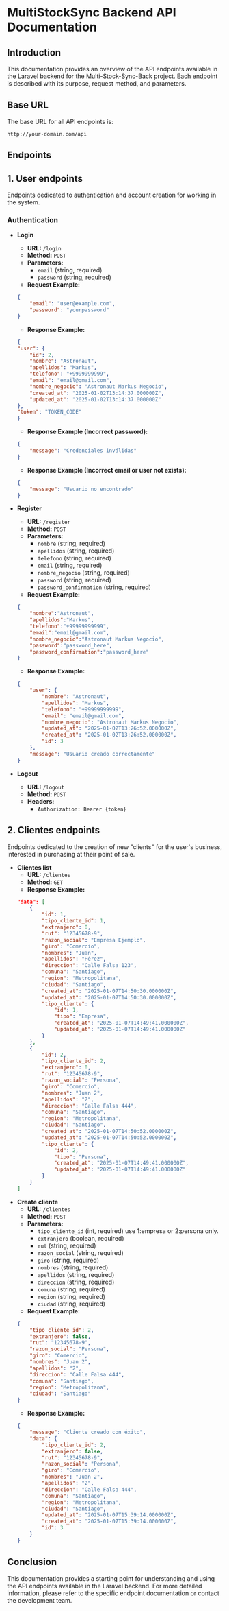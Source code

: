# MultiStockSync Backend API Documentation

## Introduction
This documentation provides an overview of the API endpoints available in the Laravel backend for the Multi-Stock-Sync-Back project. Each endpoint is described with its purpose, request method, and parameters.

## Base URL
The base URL for all API endpoints is:

```
http://your-domain.com/api
```

## Endpoints

## 1. User endpoints

Endpoints dedicated to authentication and account creation for working in the system.

### Authentication
- **Login**
    - **URL:** `/login`
    - **Method:** `POST`
    - **Parameters:**
        - `email` (string, required)
        - `password` (string, required)
    - **Request Example:**
    ```json
    {
        "email": "user@example.com",
        "password": "yourpassword"
    }
    ```
    - **Response Example:**
    ```json
    {
    "user": {
        "id": 2,
        "nombre": "Astronaut",
        "apellidos": "Markus",
        "telefono": "+9999999999",
        "email": "email@gmail.com",
        "nombre_negocio": "Astronaut Markus Negocio",
        "created_at": "2025-01-02T13:14:37.000000Z",
        "updated_at": "2025-01-02T13:14:37.000000Z"
    },
    "token": "TOKEN_CODE"
    }
    ```
    - **Response Example (Incorrect password):**
    ```json
    {
        "message": "Credenciales inválidas"
    }
    ```
    - **Response Example (Incorrect email or user not exists):**
    ```json
    {
        "message": "Usuario no encontrado"
    }
    ```


- **Register**
    - **URL:** `/register`
    - **Method:** `POST`
    - **Parameters:**
        - `nombre` (string, required)
        - `apellidos` (string, required)
        - `telefono` (string, required)
        - `email` (string, required)
        - `nombre_negocio` (string, required)
        - `password` (string, required)
        - `password_confirmation` (string, required)
    - **Request Example:**
    ```json
    {
        "nombre":"Astronaut",
        "apellidos":"Markus",
        "telefono":"+99999999999",
        "email":"email@gmail.com",
        "nombre_negocio":"Astronaut Markus Negocio",
        "password":"password_here",
        "password_confirmation":"password_here"
    }
    ```
    - **Response Example:**
    ```json
    {
        "user": {
            "nombre": "Astronaut",
            "apellidos": "Markus",
            "telefono": "+99999999999",
            "email": "email@gmail.com",
            "nombre_negocio": "Astronaut Markus Negocio",
            "updated_at": "2025-01-02T13:26:52.000000Z",
            "created_at": "2025-01-02T13:26:52.000000Z",
            "id": 3
        },
        "message": "Usuario creado correctamente"
    }
    ```

- **Logout**
    - **URL:** `/logout`
    - **Method:** `POST`
    - **Headers:**
        - `Authorization: Bearer {token}`


## 2. Clientes endpoints

Endpoints dedicated to the creation of new "clients" for the user's business, interested in purchasing at their point of sale.

- **Clientes list**
    - **URL:** `/clientes`
    - **Method:** `GET`
    - **Response Example:**
    ```json
    "data": [
        {
            "id": 1,
            "tipo_cliente_id": 1,
            "extranjero": 0,
            "rut": "12345678-9",
            "razon_social": "Empresa Ejemplo",
            "giro": "Comercio",
            "nombres": "Juan",
            "apellidos": "Pérez",
            "direccion": "Calle Falsa 123",
            "comuna": "Santiago",
            "region": "Metropolitana",
            "ciudad": "Santiago",
            "created_at": "2025-01-07T14:50:30.000000Z",
            "updated_at": "2025-01-07T14:50:30.000000Z",
            "tipo_cliente": {
                "id": 1,
                "tipo": "Empresa",
                "created_at": "2025-01-07T14:49:41.000000Z",
                "updated_at": "2025-01-07T14:49:41.000000Z"
            }
        },
        {
            "id": 2,
            "tipo_cliente_id": 2,
            "extranjero": 0,
            "rut": "12345678-9",
            "razon_social": "Persona",
            "giro": "Comercio",
            "nombres": "Juan 2",
            "apellidos": "2",
            "direccion": "Calle Falsa 444",
            "comuna": "Santiago",
            "region": "Metropolitana",
            "ciudad": "Santiago",
            "created_at": "2025-01-07T14:50:52.000000Z",
            "updated_at": "2025-01-07T14:50:52.000000Z",
            "tipo_cliente": {
                "id": 2,
                "tipo": "Persona",
                "created_at": "2025-01-07T14:49:41.000000Z",
                "updated_at": "2025-01-07T14:49:41.000000Z"
            }
        }
    ]
    ```
- **Create cliente**
    - **URL:** `/clientes`
    - **Method:** `POST`
    - **Parameters:**
        - `tipo_cliente_id` (int, required) use 1:empresa or 2:persona only.
        - `extranjero` (boolean, required)
        - `rut` (string, required)
        - `razon_social` (string, required)
        - `giro` (string, required)
        - `nombres` (string, required)
        - `apellidos` (string, required)
        - `direccion` (string, required)
        - `comuna` (string, required)
        - `region` (string, required)
        - `ciudad` (string, required)
    - **Request Example:**
    ```json
    {
        "tipo_cliente_id": 2,
        "extranjero": false,
        "rut": "12345678-9",
        "razon_social": "Persona",
        "giro": "Comercio",
        "nombres": "Juan 2",
        "apellidos": "2",
        "direccion": "Calle Falsa 444",
        "comuna": "Santiago",
        "region": "Metropolitana",
        "ciudad": "Santiago"
    }
    ```
    - **Response Example:**
    ```json
    {
        "message": "Cliente creado con éxito",
        "data": {
            "tipo_cliente_id": 2,
            "extranjero": false,
            "rut": "12345678-9",
            "razon_social": "Persona",
            "giro": "Comercio",
            "nombres": "Juan 2",
            "apellidos": "2",
            "direccion": "Calle Falsa 444",
            "comuna": "Santiago",
            "region": "Metropolitana",
            "ciudad": "Santiago",
            "updated_at": "2025-01-07T15:39:14.000000Z",
            "created_at": "2025-01-07T15:39:14.000000Z",
            "id": 3
        }
    }
    ```



## Conclusion
This documentation provides a starting point for understanding and using the API endpoints available in the Laravel backend. For more detailed information, please refer to the specific endpoint documentation or contact the development team.